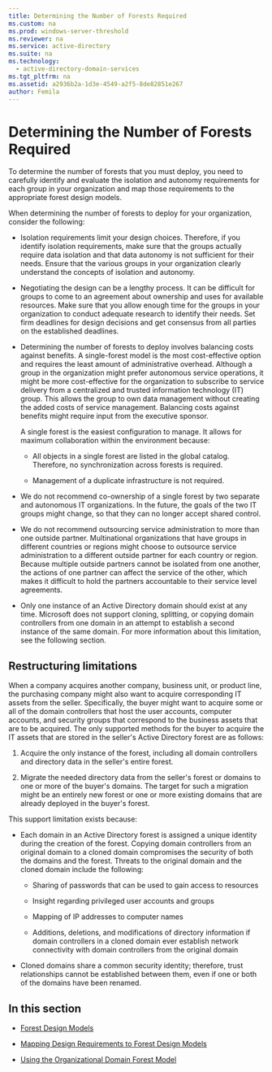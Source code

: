 ```yaml
---
title: Determining the Number of Forests Required
ms.custom: na
ms.prod: windows-server-threshold
ms.reviewer: na
ms.service: active-directory
ms.suite: na
ms.technology: 
  - active-directory-domain-services
ms.tgt_pltfrm: na
ms.assetid: a2936b2a-1d3e-4549-a2f5-8de82851e267
author: Femila
---
```

# Determining the Number of Forests Required
To determine the number of forests that you must deploy, you need to carefully identify and evaluate the isolation and autonomy requirements for each group in your organization and map those requirements to the appropriate forest design models.  
  
When determining the number of forests to deploy for your organization, consider the following:  
  
-   Isolation requirements limit your design choices. Therefore, if you identify isolation requirements, make sure that the groups actually require data isolation and that data autonomy is not sufficient for their needs. Ensure that the various groups in your organization clearly understand the concepts of isolation and autonomy.  
  
-   Negotiating the design can be a lengthy process. It can be difficult for groups to come to an agreement about ownership and uses for available resources. Make sure that you allow enough time for the groups in your organization to conduct adequate research to identify their needs. Set firm deadlines for design decisions and get consensus from all parties on the established deadlines.  
  
-   Determining the number of forests to deploy involves balancing costs against benefits. A single\-forest model is the most cost\-effective option and requires the least amount of administrative overhead. Although a group in the organization might prefer autonomous service operations, it might be more cost\-effective for the organization to subscribe to service delivery from a centralized and trusted information technology \(IT\) group. This allows the group to own data management without creating the added costs of service management. Balancing costs against benefits might require input from the executive sponsor.  
  
    A single forest is the easiest configuration to manage. It allows for maximum collaboration within the environment because:  
  
    -   All objects in a single forest are listed in the global catalog. Therefore, no synchronization across forests is required.  
  
    -   Management of a duplicate infrastructure is not required.  
  
-   We do not recommend co\-ownership of a single forest by two separate and autonomous IT organizations. In the future, the goals of the two IT groups might change, so that they can no longer accept shared control.  
  
-   We do not recommend outsourcing service administration to more than one outside partner. Multinational organizations that have groups in different countries or regions might choose to outsource service administration to a different outside partner for each country or region. Because multiple outside partners cannot be isolated from one another, the actions of one partner can affect the service of the other, which makes it difficult to hold the partners accountable to their service level agreements.  
  
-   Only one instance of an Active Directory domain should exist at any time. Microsoft does not support cloning, splitting, or copying domain controllers from one domain in an attempt to establish a second instance of the same domain. For more information about this limitation, see the following section.  
  
## Restructuring limitations  
When a company acquires another company, business unit, or product line, the purchasing company might also want to acquire corresponding IT assets from the seller. Specifically, the buyer might want to acquire some or all of the domain controllers that host the user accounts, computer accounts, and security groups that correspond to the business assets that are to be acquired. The only supported methods for the buyer to acquire the IT assets that are stored in the seller's Active Directory forest are as follows:  
  
1.  Acquire the only instance of the forest, including all domain controllers and directory data in the seller's entire forest.  
  
2.  Migrate the needed directory data from the seller's forest or domains to one or more of the buyer's domains. The target for such a migration might be an entirely new forest or one or more existing domains that are already deployed in the buyer's forest.  
  
This support limitation exists because:  
  
-   Each domain in an Active Directory forest is assigned a unique identity during the creation of the forest. Copying domain controllers from an original domain to a cloned domain compromises the security of both the domains and the forest. Threats to the original domain and the cloned domain include the following:  
  
    -   Sharing of passwords that can be used to gain access to resources  
  
    -   Insight regarding privileged user accounts and groups  
  
    -   Mapping of IP addresses to computer names  
  
    -   Additions, deletions, and modifications of directory information if domain controllers in a cloned domain ever establish network connectivity with domain controllers from the original domain  
  
-   Cloned domains share a common security identity; therefore, trust relationships cannot be established between them, even if one or both of the domains have been renamed.  
  
## In this section  
  
-   [Forest Design Models](https://technet.microsoft.com/library/cc770439.aspx)  
  
-   [Mapping Design Requirements to Forest Design Models](Forest-Design-Models.md)  
  
-   [Using the Organizational Domain Forest Model](../../ad-ds/plan/Using-the-Organizational-Domain-Forest-Model.md)  
  


